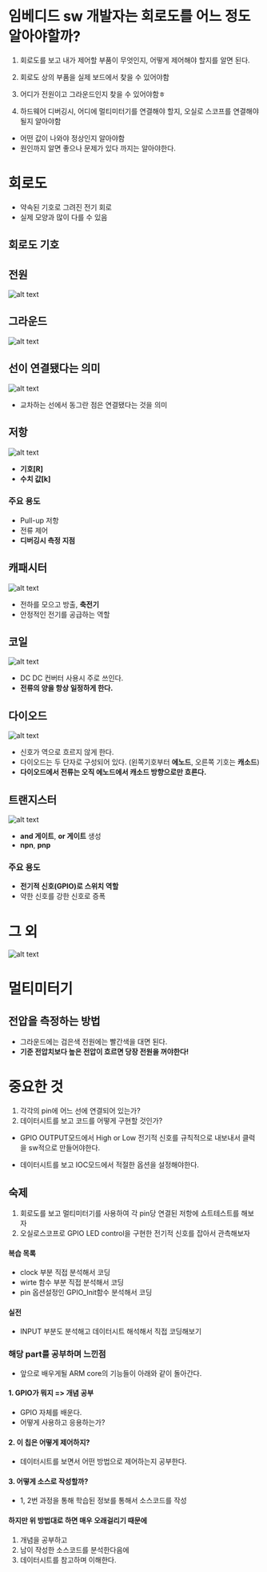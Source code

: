# 임베디드 sw 개발자는 회로도를 어느 정도 알아야할까?

1. 회로도를 보고 내가 제어할 부품이 무엇인지, 어떻게 제어해야 할지를 알면 된다.

2. 회로도 상의 부품을 실제 보드에서 찾을 수 있어야함

3. 어디가 전원이고 그라운드인지 찾을 수 있어야함ㅎ

4. 하드웨어 디버깅시, 어디에 멀티미터기를 연결해야 할지, 오실로 스코프를 연결해야 될지 알아야함

- 어떤 값이 나와야 정상인지 알아야함
- 원인까지 알면 좋으나 문제가 있다 까지는 알아야한다.

# 회로도

- 약속된 기호로 그려진 전기 회로
- 실제 모양과 많이 다를 수 있음

## 회로도 기호

## 전원

![alt text](image.png)

## 그라운드

![alt text](image-1.png)

## 선이 연결됐다는 의미

![alt text](image-3.png)

- 교차하는 선에서 동그란 점은 연결됐다는 것을 의미

## 저항

![alt text](image-4.png)

- **기호[R]**
- **수치 값[k]**

### 주요 용도

- Pull-up 저항
- 전류 제어
- **디버깅시 측정 지점**

## 캐패시터

![alt text](image-5.png)

- 전하를 모으고 방출, **축전기**
- 안정적인 전기를 공급하는 역할

## 코일

![alt text](image-6.png)

- DC DC 컨버터 사용시 주로 쓰인다.
- **전류의 양을 항상 일정하게 한다.**

## 다이오드

![alt text](image-7.png)

- 신호가 역으로 흐르지 않게 한다.
- 다이오드는 두 단자로 구성되어 있다. (왼쪽기호부터 **에노드**, 오른쪽 기호는 **캐소드**)
- **다이오드에서 전류는 오직 에노드에서 캐소드 방향으로만 흐른다.**

## 트랜지스터

![alt text](image-8.png)

- **and 게이트**, **or 게이트** 생성
- **npn**, **pnp**

### 주요 용도

- **전기적 신호(GPIO)로 스위치 역할**
- 약한 신호를 강한 신호로 증폭

# 그 외

![alt text](image-9.png)

# 멀티미터기

## 전압을 측정하는 방법

- 그라운드에는 검은색 전원에는 빨간색을 대면 된다.
- **기준 전압치보다 높은 전압이 흐르면 당장 전원을 꺼야한다!**

# 중요한 것

1. 각각의 pin에 어느 선에 연결되어 있는가?
2. 데이터시트를 보고 코드를 어떻게 구현할 것인가?

- GPIO OUTPUT모드에서 High or Low 전기적 신호를 규칙적으로 내보내서 클럭을 sw적으로 만들어야한다.

- 데이터시트를 보고 IOC모드에서 적절한 옵션을 설정해야한다.

## 숙제

1. 회로도를 보고 멀티미터기를 사용하여 각 pin당 연결된 저항에 쇼트테스트를 해보자
2. 오실로스코프로 GPIO LED control을 구현한 전기적 신호를 잡아서 관측해보자

#### 복습 목록
- clock 부분 직접 분석해서 코딩
- wirte 함수 부분 직접 분석해서 코딩
- pin 옵션설정인 GPIO_Init함수 분석해서 코딩

#### 실전
- INPUT 부분도 분석해고 데이터시트 해석해서 직접 코딩해보기

### 해당 part를 공부하며 느낀점
- 앞으로 배우게될 ARM core의 기능들이 아래와 같이 돌아간다.

#### 1. GPIO가 뭐지 => 개념 공부
- GPIO 자체를 배운다.
- 어떻게 사용하고 응용하는가?
#### 2. 이 칩은 어떻게 제어하지?
- 데이터시트를 보면서 어떤 방법으로 제어하는지 공부한다.
#### 3. 어떻게 소스로 작성할까?
- 1, 2번 과정을 통해 학습된 정보를 통해서 소스코드를 작성

#### 하지만 위 방법대로 하면 매우 오래걸리기 때문에
1. 개념을 공부하고
3. 남이 작성한 소스코드를 분석한다음에
2. 데이터시트를 참고하며 이해한다.